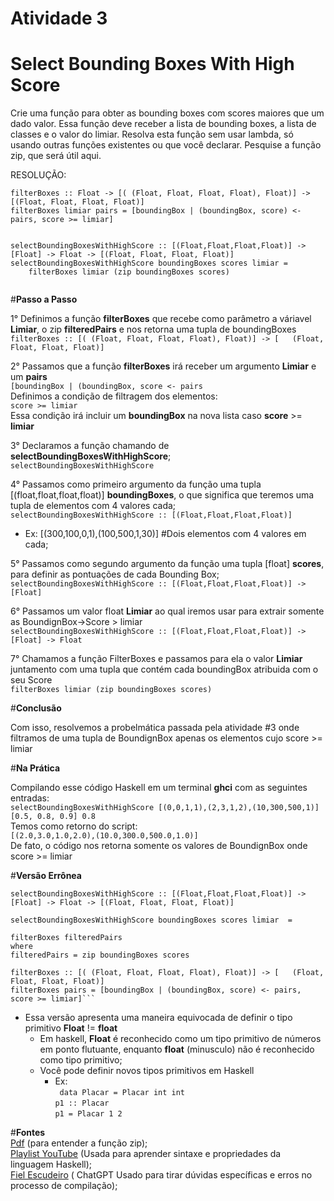 # Atividade 3
# Select Bounding Boxes With High Score 

Crie uma função para obter as bounding boxes com scores maiores que um dado valor. Essa função deve receber a lista de bounding boxes, a lista de classes e o valor do limiar.
Resolva esta função sem usar lambda, só usando outras funções existentes ou que você declarar. Pesquise a função zip, que será útil aqui.


RESOLUÇÃO:

```
filterBoxes :: Float -> [( (Float, Float, Float, Float), Float)] -> [(Float, Float, Float, Float)] 
filterBoxes limiar pairs = [boundingBox | (boundingBox, score) <- pairs, score >= limiar]


selectBoundingBoxesWithHighScore :: [(Float,Float,Float,Float)] -> [Float] -> Float -> [(Float, Float, Float, Float)]
selectBoundingBoxesWithHighScore boundingBoxes scores limiar = 
    filterBoxes limiar (zip boundingBoxes scores)


 ```

#**Passo a Passo**

1° Definimos a função **filterBoxes** que recebe como parâmetro a váriavel **Limiar**, o zip **filteredPairs** e nos retorna uma tupla de boundingBoxes  
 ```filterBoxes :: [( (Float, Float, Float, Float), Float)] -> [   (Float, Float, Float, Float)]```  

 2° Passamos que a função **filterBoxes** irá receber um argumento **Limiar** e um **pairs**  
```[boundingBox | (boundingBox, score <- pairs ```  
Definimos a condição de filtragem dos elementos:  
```score >= limiar```  
Essa condição irá incluir um **boundingBox** na nova lista caso **score** >= **limiar**

3° Declaramos a função chamando de **selectBoundingBoxesWithHighScore**;  
```selectBoundingBoxesWithHighScore```

4° Passamos como primeiro argumento da função uma tupla [(float,float,float,float)] **boundingBoxes**, o que significa que teremos uma tupla de elementos com 4 valores cada;  
```selectBoundingBoxesWithHighScore :: [(Float,Float,Float,Float)]```

- Ex: [(300,100,0,1),(100,500,1,30)] #Dois elementos com 4 valores em cada;

5° Passamos como segundo argumento da função uma tupla [float] **scores**, para definir as pontuações de cada Bounding Box;  
```selectBoundingBoxesWithHighScore :: [(Float,Float,Float,Float)] -> [Float]```

6° Passamos um valor float **Limiar** ao qual iremos usar para extrair somente as BoundignBox->Score > limiar  
```selectBoundingBoxesWithHighScore :: [(Float,Float,Float,Float)] -> [Float] -> Float```

7° Chamamos a função FilterBoxes e passamos para ela o valor **Limiar** juntamento com uma tupla que contém cada boundingBox atribuida com o seu Score  
```filterBoxes limiar (zip boundingBoxes scores)```

#**Conclusão**

Com isso, resolvemos a probelmática passada pela atividade #3 onde filtramos de uma tupla de BoundignBox apenas os elementos cujo score >= limiar


#**Na Prática**

Compilando esse código Haskell em um terminal **ghci** com as seguintes entradas:  
```selectBoundingBoxesWithHighScore [(0,0,1,1),(2,3,1,2),(10,300,500,1)] [0.5, 0.8, 0.9] 0.8 ```  
Temos como retorno do script:  
```[(2.0,3.0,1.0,2.0),(10.0,300.0,500.0,1.0)]```  
De fato, o código nos retorna somente os valores de BoundignBox onde score >= limiar


#**Versão Errônea**  

    selectBoundingBoxesWithHighScore :: [(Float,Float,Float,Float)] -> [Float] -> Float -> [(Float, Float, Float, Float)]

    selectBoundingBoxesWithHighScore boundingBoxes scores limiar  = 

    filterBoxes filteredPairs
    where 
    filteredPairs = zip boundingBoxes scores
    
    filterBoxes :: [( (Float, Float, Float, Float), Float)] -> [   (Float, Float, Float, Float)]
    filterBoxes pairs = [boundingBox | (boundingBox, score) <- pairs, score >= limiar]```  

- Essa versão apresenta uma maneira equivocada de definir o tipo primitivo **Float** != **float**
    - Em haskell, **Float** é reconhecido como um tipo primitivo de números em ponto flutuante, enquanto **float** (minusculo) não é reconhecido como tipo primitivo;
    - Você pode definir novos tipos primitivos em Haskell 
        - Ex:   
        ``` data Placar = Placar int int```  
        ```p1 :: Placar```  
        ```p1 = Placar 1 2```


#**Fontes**  
[Pdf](https://www.facom.ufu.br/~madriana/PF/TP3-Listas.pdf) (para entender a função zip);  
[Playlist YouTube](https://www.youtube.com/watch?v=rrBMYho3frs&list=PLYItvall0TqLlCPN9vbDIc8FAKhG-RfbM) (Usada para aprender sintaxe e propriedades da linguagem Haskell);  
[Fiel Escudeiro](https://chatgpt.com/) ( ChatGPT Usado para tirar dúvidas específicas e erros no processo de compilação);